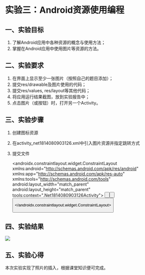 # 实验三：Android资源使用编程

 ## 一、实验目标

 1. 了解Android应用中各种资源的概念与使用方法；
2. 掌握在Android应用中使用图片等资源的方法。

 ## 二、实验要求

 1. 在界面上显示至少一张图片（按照自己的题目添加）；
2. 提交res/drawable及图片使用的代码；
3. 提交res/values, res/layout等其他代码；
4. 将应用运行结果截图，放到实验报告中；
5. 点击图片（或按钮）时，打开另一个Activity。

 ## 三、实验步骤

 1. 创建图标资源
2. 在activity_net1814080903126.xml中引入图片资源并指定跳转方式
3. 提交文件

    <?xml version="1.0" encoding="utf-8"?>
    <androidx.constraintlayout.widget.ConstraintLayout xmlns:android="http://schemas.android.com/apk/res/android"
        xmlns:app="http://schemas.android.com/apk/res-auto"
        xmlns:tools="http://schemas.android.com/tools"
        android:layout_width="match_parent"
        android:layout_height="match_parent"
        tools:context=".Net1814080903126Activity">
    <Button
        android:id="@+id/newGameButton"
        android:layout_width="wrap_content"
        android:layout_height="wrap_content"
        android:layout_marginTop="20dp"
        android:text="开始游戏"
        app:layout_constraintEnd_toEndOf="parent"
        app:layout_constraintHorizontal_bias="0.498"
        app:layout_constraintStart_toStartOf="parent"
        app:layout_constraintTop_toBottomOf="@+id/imageView" />
    
    <Button
        android:id="@+id/continueGameButton"
        android:layout_width="wrap_content"
        android:layout_height="wrap_content"
        android:layout_marginTop="20dp"
        android:text="继续游戏"
        app:layout_constraintEnd_toEndOf="parent"
        app:layout_constraintHorizontal_bias="0.501"
        app:layout_constraintStart_toStartOf="parent"
        app:layout_constraintTop_toBottomOf="@+id/newGameButton" />
    
    <Button
        android:id="@+id/scoreButton"
        android:layout_width="wrap_content"
        android:layout_height="wrap_content"
        android:layout_marginTop="20dp"
        android:text="分数榜单"
        app:layout_constraintEnd_toEndOf="parent"
        app:layout_constraintStart_toStartOf="parent"
        app:layout_constraintTop_toBottomOf="@+id/continueGameButton" />
    
    <ImageView
        android:id="@+id/imageView"
        android:layout_width="218dp"
        android:layout_height="263dp"
        android:layout_marginTop="80dp"
        app:layout_constraintEnd_toEndOf="parent"
        app:layout_constraintStart_toStartOf="parent"
        app:layout_constraintTop_toTopOf="parent"
        app:srcCompat="@drawable/boom" />
</androidx.constraintlayout.widget.ConstraintLayout> 

 ## 四、实验结果

![](D:\android-labs-2020\students\net1814080903126\image\3.png)

 ## 五、实验心得

本次实验实现了照片的插入，根据课堂知识便可完成。